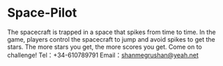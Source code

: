 # Space-Pilot
The spacecraft is trapped in a space that spikes from time to time. In the game, players control the spacecraft to jump and avoid spikes to get the stars. The more stars you get, the more scores you get. Come on to challenge!
Tel：+34-610789791
Email：shanmegrushan@yeah.net
